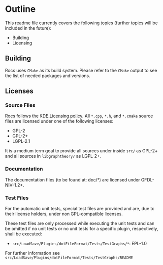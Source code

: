 # Outline

This readme file currently covers the following topics (further topics will be
included in the future):

* Building
* Licensing

## Building

Rocs uses `CMake` as its build system. Please refer to the `CMake` output to see
the list of needed packages and versions.

## Licenses

### Source Files

Rocs follows the
[KDE Licensing policy](https://community.kde.org/Policies/Licensing_Policy). All
`*.cpp`, `*.h`, and `*.cmake` source files are licensed under one of the
following licenses:

- GPL-2
- GPL-2+
- LGPL-2.1
 
It is a medium term goal to provide all sources under inside `src/` as GPL-2+
and all sources in `libgraphtheory/` as LGPL-2+.

### Documentation

The documentation files (to be found at: doc/*) are licensed under GFDL-NIV-1.2+.

### Test Files

For the automatic unit tests, special test files are provided and are, due to
their license holders, under non GPL-compatible licenses.

These test files are only processed while executing the unit tests and can be 
omitted if no unit tests or no unit tests for a specific plugin, respectively,
shall be executed:

- `src/LoadSave/Plugins/dotFileFormat/Tests/TestGraphs/*`: EPL-1.0

For further information see 
`src/LoadSave/Plugins/dotFileFormat/Tests/TestGraphs/README`
